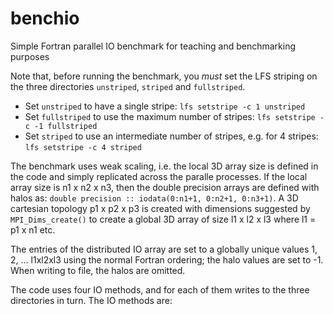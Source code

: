# benchio
Simple Fortran parallel IO benchmark for teaching and benchmarking purposes

Note that, before running the benchmark, you *must* set the LFS striping on the three directories `unstriped`, `striped` and `fullstriped`.

 * Set `unstriped` to have a single stripe: `lfs setstripe -c 1 unstriped`
 * Set `fullstriped` to use the maximum number of stripes: `lfs setstripe -c -1 fullstriped`
 * Set `striped` to use an intermediate number of stripes, e.g. for 4 stripes: `lfs setstripe -c 4 striped`

 The benchmark uses weak scaling, i.e. the local 3D array size is defined
 in the code and simply replicated across the paralle processes. If the local array size is n1 x n2 x n3, then the double precision
 arrays are defined with halos as: `double precision :: iodata(0:n1+1, 0:n2+1, 0:n3+1)`. A 3D cartesian topology p1 x p2 x p3 is created with dimensions suggested
 by `MPI_Dims_create()` to create a global 3D array of size l1 x l2 x l3 where l1 = p1 x n1 etc.
 
 The entries of the distributed IO array are set to a globally unique values 1, 2, ... l1xl2xl3 using the normal Fortran ordering; the
 halo values are set to -1. When writing
 to file, the halos are omitted.
 
  
 The code uses four IO methods, and for each of them writes to the three directories in turn.  The IO methods are:
 
 
